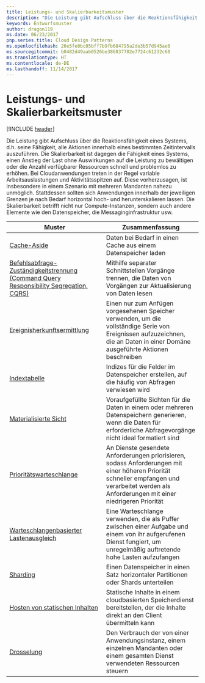 ```yaml
---
title: Leistungs- und Skalierbarkeitsmuster
description: "Die Leistung gibt Aufschluss über die Reaktionsfähigkeit eines Systems, d.h. seine Fähigkeit, alle Aktionen innerhalb eines bestimmten Zeitintervalls auszuführen. Die Skalierbarkeit ist dagegen die Fähigkeit eines Systems, einen Anstieg der Last ohne Auswirkungen auf die Leistung zu bewältigen oder die Anzahl verfügbarer Ressourcen schnell und problemlos zu erhöhen. Bei Cloudanwendungen treten in der Regel variable Arbeitsauslastungen und Aktivitätsspitzen auf. Diese vorherzusagen, ist insbesondere in einem Szenario mit mehreren Mandanten nahezu unmöglich. Stattdessen sollten sich Anwendungen innerhalb der jeweiligen Grenzen je nach Bedarf horizontal hoch- und herunterskalieren lassen. Die Skalierbarkeit betrifft nicht nur Compute-Instanzen, sondern auch andere Elemente wie den Datenspeicher, die Messaginginfrastruktur usw."
keywords: Entwurfsmuster
author: dragon119
ms.date: 06/23/2017
pnp.series.title: Cloud Design Patterns
ms.openlocfilehash: 26e5fe0bc05bff7b9fb684795a2de3b57d945ae0
ms.sourcegitcommit: b0482d49aab0526be386837702e7724c61232c60
ms.translationtype: HT
ms.contentlocale: de-DE
ms.lasthandoff: 11/14/2017
---
```

# <a name="performance-and-scalability-patterns"></a>Leistungs- und Skalierbarkeitsmuster

[!INCLUDE [header](../../_includes/header.md)]

Die Leistung gibt Aufschluss über die Reaktionsfähigkeit eines Systems, d.h. seine Fähigkeit, alle Aktionen innerhalb eines bestimmten Zeitintervalls auszuführen. Die Skalierbarkeit ist dagegen die Fähigkeit eines Systems, einen Anstieg der Last ohne Auswirkungen auf die Leistung zu bewältigen oder die Anzahl verfügbarer Ressourcen schnell und problemlos zu erhöhen. Bei Cloudanwendungen treten in der Regel variable Arbeitsauslastungen und Aktivitätsspitzen auf. Diese vorherzusagen, ist insbesondere in einem Szenario mit mehreren Mandanten nahezu unmöglich. Stattdessen sollten sich Anwendungen innerhalb der jeweiligen Grenzen je nach Bedarf horizontal hoch- und herunterskalieren lassen. Die Skalierbarkeit betrifft nicht nur Compute-Instanzen, sondern auch andere Elemente wie den Datenspeicher, die Messaginginfrastruktur usw.

| Muster | Zusammenfassung |
| ------- | ------- |
| [Cache-Aside](../cache-aside.md) | Daten bei Bedarf in einen Cache aus einem Datenspeicher laden |
| [Befehlsabfrage-Zuständigkeitstrennung (Command Query Responsibility Segregation, CQRS)](../cqrs.md) | Mithilfe separater Schnittstellen Vorgänge trennen, die Daten von Vorgängen zur Aktualisierung von Daten lesen |
| [Ereignisherkunftsermittlung](../event-sourcing.md) | Einen nur zum Anfügen vorgesehenen Speicher verwenden, um die vollständige Serie von Ereignissen aufzuzeichnen, die an Daten in einer Domäne ausgeführte Aktionen beschreiben |
| [Indextabelle](../index-table.md) | Indizes für die Felder im Datenspeicher erstellen, auf die häufig von Abfragen verwiesen wird |
| [Materialisierte Sicht](../materialized-view.md) | Voraufgefüllte Sichten für die Daten in einem oder mehreren Datenspeichern generieren, wenn die Daten für erforderliche Abfragevorgänge nicht ideal formatiert sind |
| [Prioritätswarteschlange](../priority-queue.md) | An Dienste gesendete Anforderungen priorisieren, sodass Anforderungen mit einer höheren Priorität schneller empfangen und verarbeitet werden als Anforderungen mit einer niedrigeren Priorität |
| [Warteschlangenbasierter Lastenausgleich](../queue-based-load-leveling.md) | Eine Warteschlange verwenden, die als Puffer zwischen einer Aufgabe und einem von ihr aufgerufenen Dienst fungiert, um unregelmäßig auftretende hohe Lasten aufzufangen |
| [Sharding](../sharding.md) | Einen Datenspeicher in einen Satz horizontaler Partitionen oder Shards unterteilen |
| [Hosten von statischen Inhalten](../static-content-hosting.md) | Statische Inhalte in einem cloudbasierten Speicherdienst bereitstellen, der die Inhalte direkt an den Client übermitteln kann |
| [Drosselung](../throttling.md) | Den Verbrauch der von einer Anwendungsinstanz, einem einzelnen Mandanten oder einem gesamten Dienst verwendeten Ressourcen steuern |